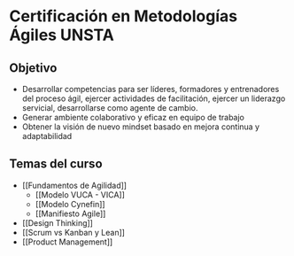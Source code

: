 # Certificación en Metodologías Ágiles UNSTA

## Objetivo
- Desarrollar competencias para ser líderes, formadores y entrenadores del proceso ágil, ejercer actividades de facilitación, ejercer un liderazgo servicial, desarrollarse como agente de cambio.
- Generar ambiente colaborativo y eficaz en equipo de trabajo
- Obtener la visión de nuevo mindset basado en mejora continua y adaptabilidad

## Temas del curso

- [[Fundamentos de Agilidad]]
	- [[Modelo VUCA - VICA]]
	- [[Modelo Cynefin]]
	- [[Manifiesto Agile]]
- [[Design Thinking]]
- [[Scrum vs Kanban y Lean]]
- [[Product Management]]